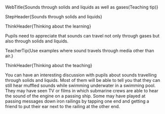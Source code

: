 WebTitle{Sounds through solids and liquids as well as gases(Teaching tip)}

StepHeader{Sounds through solids and liquids}

ThinkHeader{Thinking about the learning}

Pupils need to appreciate that sounds can travel not only through gases but also through solids and liquids.

TeacherTip{Use examples where sound travels through media other than air.}

ThinkHeader{Thinking about the teaching}

You can have an interesting discussion with pupils about sounds travelling through solids and liquids. Most of them will be able to tell you that they can still hear muffled sounds while swimming underwater in a swimming pool. They may have seen TV or films in which submarine crews are able to hear the sound of the engine on a passing ship. Some may have played at passing messages down iron railings by tapping one end and getting a friend to put their ear next to the railing at the other end.

